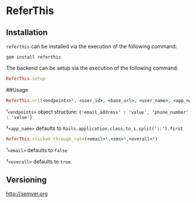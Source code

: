 <!-- https://github.com/twitter/bootstrap/blob/master/README.md
http://twitter.github.com/bootstrap/javascript.html -->
# ReferThis

## Installation
```referthis``` can be installed via the execution of the following command:
```
gem install referthis
```
The backend can be setup via the execution of the following command:
```ruby
ReferThis.setup
```

##Usage
```ruby
ReferThis.url(<endpoints>¹, <user_id>, <base_url>, <user_name>, <app_name>²)
```
¹```<endpoints>``` object structure: ```{'email_address' : 'value', 'phone_number' : 'value'}```

²```<app_name>``` defaults to ```Rails.application.class.to_s.split('::').first```
```ruby
ReferThis.clicked_through_rate(<email>¹,<sms>¹,<overall>²)
```
¹```<email>``` defaults to ```false```

²```<overall>``` defaults to ```true```

## Versioning
http://semver.org